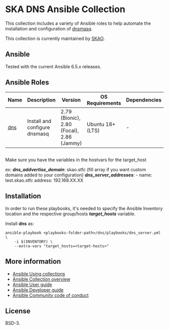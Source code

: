 # SKA DNS Ansible Collection

This collection includes a variety of Ansible roles to help automate the installation and configuration of [dnsmasq](https://thekelleys.org.uk/dnsmasq/doc.html).

This collection is currently maintained by [SKAO](https://www.skao.int/).

## Ansible

Tested with the current Ansible 6.5.x releases.

## Ansible Roles
| Name | Description | Version | OS Requirements | Dependencies |
| ---- | ----------- | ------- | --- | ---|
| [dns](./roles/dns) | Install and configure dnsmasq | 2.79 (Bionic), 2.80 (Focal), 2.86 (Jammy) | Ubuntu 18+ (LTS) | -

##
Make sure you have the variables in the hostvars for the target_host

ex:
***dns_addvertise_domain***: skao.stfc
(fill array if you want custom domains added to your configuration)
***dns_server_addresses***:
	- name: test.skao.stfc
	  address: 192.168.XX.XX

## Installation

In order to run these playbooks, it's needed to specify the Ansible Inventory location and the respective group/hosts ***target_hosts*** variable.

Install **dns** as:
```
ansible-playbook <playbooks-folder-path>/dns/playbooks/dns_server.yml \
	-i $(INVENTORY) \
	--extra-vars "target_hosts=<target-hosts>"
```

## More information

- [Ansible Using collections](https://docs.ansible.com/ansible/latest/user_guide/collections_using.html)
- [Ansible Collection overview](https://github.com/ansible-collections/overview)
- [Ansible User guide](https://docs.ansible.com/ansible/latest/user_guide/index.html)
- [Ansible Developer guide](https://docs.ansible.com/ansible/latest/dev_guide/index.html)
- [Ansible Community code of conduct](https://docs.ansible.com/ansible/latest/community/code_of_conduct.html)

## License

BSD-3.